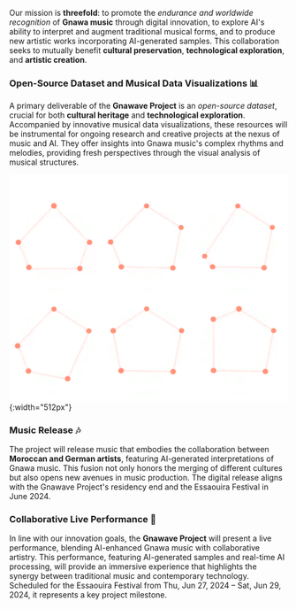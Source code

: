 
Our mission is **threefold**: to promote the *endurance and worldwide recognition* of **Gnawa music** through digital innovation, to explore AI's ability to interpret and augment traditional musical forms, and to produce new artistic works incorporating AI-generated samples. This collaboration seeks to mutually benefit **cultural preservation**, **technological exploration**, and **artistic creation**.

### **Open-Source Dataset and Musical Data Visualizations** 📊

A primary deliverable of the **Gnawave Project** is an *open-source dataset*, crucial for both **cultural heritage** and **technological exploration**. Accompanied by innovative musical data visualizations, these resources will be instrumental for ongoing research and creative projects at the nexus of music and AI. They offer insights into Gnawa music's complex rhythms and melodies, providing fresh perspectives through the visual analysis of musical structures.

![Rhythm Visualization](/media/rhythmneck.png){:width="512px"}

### **Music Release** 🎶

The project will release music that embodies the collaboration between **Moroccan and German artists**, featuring AI-generated interpretations of Gnawa music. This fusion not only honors the merging of different cultures but also opens new avenues in music production. The digital release aligns with the Gnawave Project's residency end and the Essaouira Festival in June 2024.

### **Collaborative Live Performance** 🎤

In line with our innovation goals, the **Gnawave Project** will present a live performance, blending AI-enhanced Gnawa music with collaborative artistry. This performance, featuring AI-generated samples and real-time AI processing, will provide an immersive experience that highlights the synergy between traditional music and contemporary technology. Scheduled for the Essaouira Festival from Thu, Jun 27, 2024 – Sat, Jun 29, 2024, it represents a key project milestone.